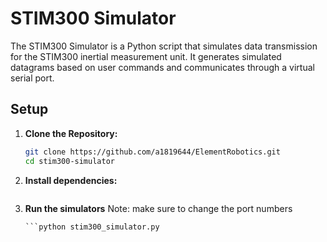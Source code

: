 # STIM300 Simulator

The STIM300 Simulator is a Python script that simulates data transmission for the STIM300 inertial measurement unit. It generates simulated datagrams based on user commands and communicates through a virtual serial port.

## Setup

1. **Clone the Repository:**
   ```bash
   git clone https://github.com/a1819644/ElementRobotics.git
   cd stim300-simulator

2. **Install dependencies:**

    ```pip install -r requirements.txt

3. **Run the simulators**
    Note: make sure to change the port numbers 
    ```datagram.py
    ```python stim300_simulator.py